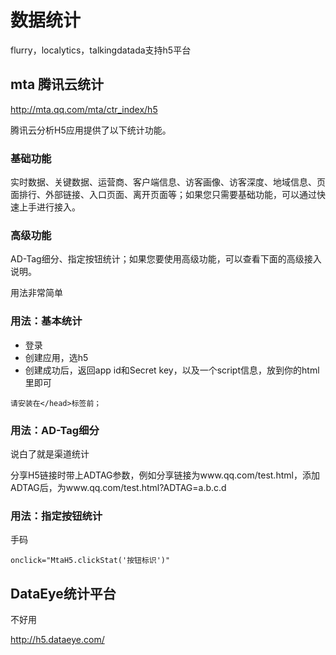 # 数据统计

flurry，localytics，talkingdatada支持h5平台


## mta 腾讯云统计

http://mta.qq.com/mta/ctr_index/h5

腾讯云分析H5应用提供了以下统计功能。  
  
### 基础功能

实时数据、关键数据、运营商、客户端信息、访客画像、访客深度、地域信息、页面排行、外部链接、入口页面、离开页面等；如果您只需要基础功能，可以通过快速上手进行接入。

### 高级功能

AD-Tag细分、指定按钮统计；如果您要使用高级功能，可以查看下面的高级接入说明。

用法非常简单

### 用法：基本统计

- 登录
- 创建应用，选h5
- 创建成功后，返回app id和Secret key，以及一个script信息，放到你的html里即可

```
请安装在</head>标签前；
```
### 用法：AD-Tag细分

说白了就是渠道统计

分享H5链接时带上ADTAG参数，例如分享链接为www.qq.com/test.html，添加ADTAG后，为www.qq.com/test.html?ADTAG=a.b.c.d


### 用法：指定按钮统计

手码

```
onclick="MtaH5.clickStat('按钮标识')"
```

## DataEye统计平台

不好用

http://h5.dataeye.com/
